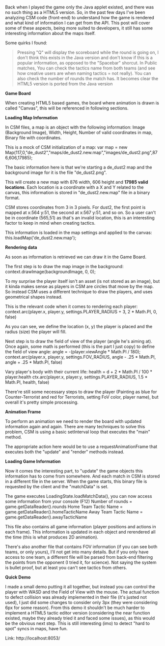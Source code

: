 Back when I played the game only the Java applet existed, and there was no such thing as a HTML5 version. So, in the past few days I've been analyzing CSM code (front-end) to understand how the game is rendered and what kind of information I can get from the API. This post will cover some of these aspects, being more suited to developers, it still has some interesting information about the maps itself.

Some quirks I found:
> Pressing "Q" will display the scoreboard while the round is going on, I don't think this exists in the Java version and don't know if this is a popular information, as opposed to the "Spacebar" shorcut.
> In Public matches, You can check the tactics name from both teams (and see how creative users are when naming tactics = not really).
> You can also check the number of rounds the match has.
> It becomes clear the HTML5 version is ported from the Java version



**Game Board**

When creating HTML5 based games, the board where animation is drawn is called "Canvas", this will be referenced in following sections.


**Loading Map Information**

In CSM files, a map is an object with the following information: Image (Background Image), Width, Height, Number of valid coordinates in map, Binary file with coordinates.

This is a mock of CSM initialization of a map:
var map = new Map(117,0,"de_dust2","maps/de_dust2.new.map","images/de_dust2.png",876,606,17985);

The basic information here is that we're starting a de_dust2 map and the background image for it is the file "de_dust2.png".

This will create a new map with 876 width, 606 height and **17985 valid locations**.
Each location is a coordinate with a X and Y related to the canvas, this information is stored in "de_dust2.new.map" file in a binary format.

CSM stores coordinates from 3 in 3 pixels. For dust2, the first point is mapped at x:564 y:51, the second at x:567 y:51, and so on. So a user can't be in coordinate (565,51) as that's an invalid location, this is an interesting factor to keep in mind when creating tactics.

This information is loaded in the map settings and applied to the canvas:
this.loadMap('de_dust2.new.map');


**Rendering data**

As soon as information is retrieved we can draw it in the Game Board.

The first step is to draw the map image in the background:
context.drawImage(backgroundImage, 0, 0);


To my surprise the player itself isn't an asset (is not stored as an image), but it kinda makes sense as players in CSM are circles that move by the map. So instead CSM uses a different technique to draw the players, and uses geometrical shapes instead.

This is the relevant code when it comes to rendering each player:
context.arc(player.x, player.y, settings.PLAYER_RADIUS + 3, 2 * Math.PI, 0, false)

As you can see, we define the location (x, y) the player is placed and the radius (size) the player will fill.

Next step is to draw the field of view of the player (angle he's aiming at). Once again, some math is performed (this is the part I just copy) to define the field of view angle:
angle = -(player.viewAngle * Math.PI / 180);
context.arc(player.x, player.y, settings.FOV_RADIUS, angle - .25 * Math.PI, angle + .25 * Math.PI, false)

Vary player's body with their current life:
health = d + 2 * Math.PI / 100 * player.health
ctx.arc(player.x, player.y, settings.PLAYER_RADIUS, 1.5 * Math.PI, health, false)

There're still some necessary steps to draw the player (Painting as blue for Counter-Terrorist and red for Terrorists, setting FoV color, player name), but overall it's pretty simple processing.


**Animation Frame**

To perform an animation we need to render the board with updated information again and again. There are many techniques to solve this problem, CSM is using a basic setInterval loop that executes the "main" method.

The appropriate action here would be to use a requestAnimationFrame that executes both the "update" and "render" methods instead.


**Loading Game Information**

Now it comes the interesting part, to "update" the game objects this information has to come from somewhere. And each match in CSM is stored in a different file in the server.
When the game starts, this binary file is requested by the client and the "matchData" is set.

The game executes LoadingState.loadMatchData(), you can now access some information from your console (F12)
Number of rounds = game.getDataReader().rounds
Home Team Tactic Name = game.getDataReader().homeTacticName
Away Team Tactic Name = game.getDataReader().awayTacticName

This file also contains all game information (player positions and actions in each frame). This information is updated in each object and rerendered all the time (this is what produces 2D animation).

There's also another file that contains FOV information (if you can see both teams, or only yours), I'll not get into many details. But if you only have access to one team, a different file will be parsed from back-end filtering the points from the opponent (I tried it, for science). Not saying the system is bullet proof, but at least you can't see tactics from others.


**Quick Demo**

I made a small demo putting it all together, but instead you can control the player with WASD and the Field of View with the mouse. The actual function to defect collision was already implemented in their file (it's justed not used), I just did some changes to consider only 3px (they were considering 6px for some reason). 
From this demo it shouldn't be much harder to implement a HTML5 tactic editor version (considering the near function existed, maybe they already tried it and faced some issues), as this would be the obvious next step.
This is still interesting (imo) to detect "hard to spot" syncs in maps, have fun.

Link: http://localhost:8053/